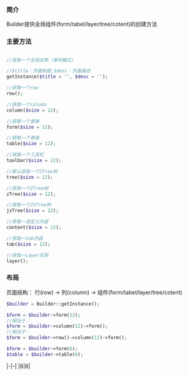 ### 简介
 
Builder提供全局组件(form/tabel/layer/tree/cotent)的创建方法

### 主要方法
```php

//获取一个全局实例（单列模式）

//$title：页面标题,$desc：页面描述
getInstance($title = '', $desc = '');

//获取一个row
row();

//获取一个column
column($size = 12);

//获取一个表单
form($size = 12);

//获取一个表格
table($size = 12);

//获取一个工具栏
toolbar($size = 12);

//默认获取一个ZTree树
tree($size = 12);

//获取一个ZTree树
zTree($size = 12);

//获取一个JSTree树
jsTree($size = 12);

//获取一自定义内容
content($size = 12);

//获取一tab内容
tab($size = 12);

//获取一Layer实例
layer();

```

### 布局

页面结构： 行(row) -> 列(column) -> 组件(form/tabel/layer/tree/cotent)

```php
$builder = Builder::getInstance();
```

```php
$form = $builder->form(12);
//相当于：
$form = $builder->column(12)->form();
//相当于：
$form = $builder->row()->column(12)->form();

```

```php
$form = $builder->form(6);
$table = $builder->table(6);
```

|-|-|
|6|6|